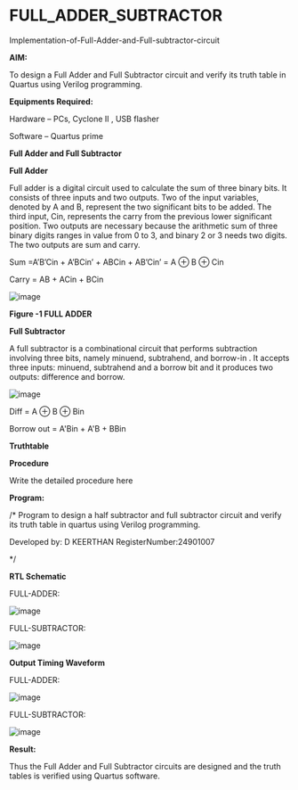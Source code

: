 # FULL_ADDER_SUBTRACTOR

Implementation-of-Full-Adder-and-Full-subtractor-circuit

**AIM:**

To design a Full Adder and Full Subtractor circuit and verify its truth table in Quartus using Verilog programming.

**Equipments Required:**

Hardware – PCs, Cyclone II , USB flasher

Software – Quartus prime

**Full Adder and Full Subtractor**

**Full Adder**

Full adder is a digital circuit used to calculate the sum of three binary bits. It consists of three inputs and two outputs. Two of the input variables, denoted by A and B, represent the two significant bits to be added. The third input, Cin, represents the carry from the previous lower significant position. Two outputs are necessary because the arithmetic sum of three binary digits ranges in value from 0 to 3, and binary 2 or 3 needs two digits. The two outputs are sum and carry.

Sum =A’B’Cin + A’BCin’ + ABCin + AB’Cin’ = A ⊕ B ⊕ Cin 

Carry = AB + ACin + BCin

![image](https://github.com/naavaneetha/FULL_ADDER_SUBTRACTOR/assets/154305477/0f30ba51-5ffb-4198-845f-18e054f675e7)

**Figure -1 FULL ADDER**

**Full Subtractor**

A full subtractor is a combinational circuit that performs subtraction involving three bits, namely minuend, subtrahend, and borrow-in . It accepts three inputs: minuend, subtrahend and a borrow bit and it produces two outputs: difference and borrow.

![image](https://github.com/naavaneetha/FULL_ADDER_SUBTRACTOR/assets/154305477/02b24f51-ab51-4304-9ad6-7b81ffc1ead5)

Diff = A ⊕ B ⊕ Bin 

Borrow out = A'Bin + A'B + BBin

**Truthtable**

**Procedure**

Write the detailed procedure here

**Program:**

/* Program to design a half subtractor and full subtractor circuit and verify its truth table in quartus using Verilog programming.

Developed by: D KEERTHAN
RegisterNumber:24901007

*/


**RTL Schematic**

FULL-ADDER:

![image](https://github.com/user-attachments/assets/24ecc1d9-4235-426f-82b4-2f4ad8c4485a)

FULL-SUBTRACTOR:

![image](https://github.com/user-attachments/assets/e247dd7c-faec-4e0b-ab28-60a3bde92832)

**Output Timing Waveform**

FULL-ADDER:

![image](https://github.com/user-attachments/assets/082ebc68-3c9e-4c54-8fe9-8f04066ef259)

FULL-SUBTRACTOR:

![image](https://github.com/user-attachments/assets/819244b9-eacc-47e3-bdec-ca7ef6dbe84c)

**Result:**

Thus the Full Adder and Full Subtractor circuits are designed and the truth tables is verified using Quartus software.



